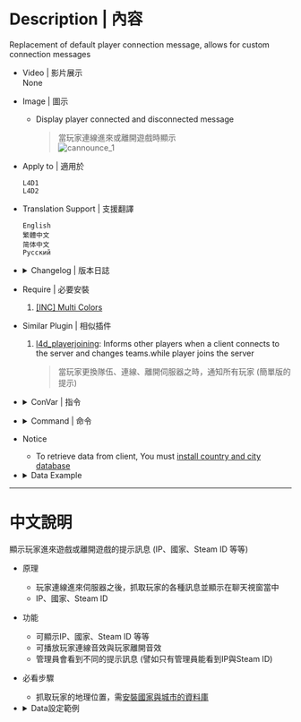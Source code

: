 
# Description | 內容
Replacement of default player connection message, allows for custom connection messages

* Video | 影片展示
<br/>None

* Image | 圖示
	* Display player connected and disconnected  message
		> 當玩家連線進來或離開遊戲時顯示
		<br/>![cannounce_1](image/cannounce_1.jpg)

* Apply to | 適用於
	```
	L4D1
	L4D2
	```

* Translation Support | 支援翻譯
	```
	English
	繁體中文
	简体中文
	Русский
	```

* <details><summary>Changelog | 版本日誌</summary>

	* v2.0 (2022-12-1)
        * Remove GeoIPCity (GeoIP2 is now included with SourceMod 1.11.6703.)
		* Remove player custom message (No one cares about it!)

	* v1.9
        * Remake Code

	* v1.8
        * [Original Plugin by Arg!](https://forums.alliedmods.net/showthread.php?t=77306)
</details>

* Require | 必要安裝
	1. [[INC] Multi Colors](https://github.com/fbef0102/L4D1_2-Plugins/releases/tag/Multi-Colors)

* Similar Plugin | 相似插件
	1. [l4d_playerjoining](https://github.com/fbef0102/Game-Private_Plugin/tree/main/Plugin_%E6%8F%92%E4%BB%B6/Server_伺服器/l4d_playerjoining): Informs other players when a client connects to the server and changes teams.while player joins the server
    	> 當玩家更換隊伍、連線、離開伺服器之時，通知所有玩家 (簡單版的提示)

* <details><summary>ConVar | 指令</summary>

	* cfg\sourcemod\cannounce.cfg
		```php
		// [1|0] if 1 then displays connect message after admin check and allows the {PLAYERTYPE} placeholder. If 0 displays connect message on client auth (earlier) and disables the {PLAYERTYPE} placeholder
		sm_ca_connectdisplaytype "1"

		// Time to ignore all player join sounds on a map load
		sm_ca_mapstartnosound "30.0"

		// Plays a specified (sm_ca_playdiscsoundfile) sound on player discconnect
		sm_ca_playdiscsound "0"

		// Sound to play on player discconnect if sm_ca_playdiscsound = 1
		sm_ca_playdiscsoundfile "weapons\cguard\charging.wav"

		// Plays a specified (sm_ca_playsoundfile) sound on player connect
		sm_ca_playsound "1"

		// Sound to play on player connect if sm_ca_playsound = 1
		// -
		// Default: "ambient\alarms\klaxon1.wav"
		sm_ca_playsoundfile "ambient\alarms\klaxon1.wav"

		// displays enhanced message when player connects
		sm_ca_showenhanced "1"

		// displays a different enhanced message to admin players (ADMFLAG_GENERIC)
		sm_ca_showenhancedadmins "1"

		// displays enhanced message when player disconnects
		sm_ca_showenhanceddisc "1"

		// shows standard player connected message
		sm_ca_showstandard "0"

		// shows standard player discconnected message
		sm_ca_showstandarddisc "0"
		```
</details>

* <details><summary>Command | 命令</summary>

	None
</details>

* Notice
	* To retrieve data from client, You must [install country and city database](https://github.com/fbef0102/Game-Private_Plugin/tree/main/Tutorial_%E6%95%99%E5%AD%B8%E5%8D%80/English/Server/Install_Other_File#country-and-city-database)

* <details><summary>Data Example</summary>

	* data\cannounce_settings.txt
		```php
		"CountryShow"
		{
			// {PLAYERNAME}: player name
			// {STEAMID}: player STEAMID
			// {PLAYERCOUNTRY}: player country name
			// {PLAYERCOUNTRYSHORT}: player country short name
			// {PLAYERCOUNTRYSHORT3}: player country another short name
			// {PLAYERCITY}: player city name
			// {PLAYERREGION}: player region name
			// {PLAYERIP}: player IP
			// {PLAYERTYPE}: player is Adm or not

			// {default}: white
			// {green}: orange
			// {olive}: green
			// {lightgreen}: lightgreen
			// {red}: red
			// {blue}: blue
			// Warning: {lightgreen}、{red}、{blue}, 2 of 3 colors can not be used at the same sentence
			"messages" //display message to everyone (Non-admin)
			{
				"playerjoin"		"{default}[{olive}TS{default}] {blue}Player {green}{PLAYERNAME} {blue}connected{default}. ({green}{PLAYERCOUNTRY}{default}) {olive}<ID:{STEAMID}>"
				"playerdisc"		"{default}[{olive}TS{default}] {red}Player {green}{PLAYERNAME} {red}disconnected{default}. ({green}{DISC_REASON}{default}) {olive}<ID:{STEAMID}>"
			}
			"messages_admin" //only display message to adm
			{
				"playerjoin"		"{default}[{olive}TS{default}] {blue}Player {green}{PLAYERNAME} {blue}connected{default}. ({green}{PLAYERCOUNTRY}{default}) IP: {green}{PLAYERIP}{default} {olive}<ID:{STEAMID}>"
				"playerdisc"		"{default}[{olive}TS{default}] {red}Player {green}{PLAYERNAME} {red}disconnected{default}. ({green}{DISC_REASON}{default}) IP: {green}{PLAYERIP}{default} {olive}<ID:{STEAMID}>"
			}
		}
		```
</details>

- - - -
# 中文說明
顯示玩家進來遊戲或離開遊戲的提示訊息 (IP、國家、Steam ID 等等)

* 原理
    * 玩家連線進來伺服器之後，抓取玩家的各種訊息並顯示在聊天視窗當中
    * IP、國家、Steam ID

* 功能
    * 可顯示IP、國家、Steam ID 等等
    * 可播放玩家連線音效與玩家離開音效
    * 管理員會看到不同的提示訊息 (譬如只有管理員能看到IP與Steam ID)

* 必看步驟
	* 抓取玩家的地理位置，需[安裝國家與城市的資料庫](https://github.com/fbef0102/Game-Private_Plugin/tree/main/Tutorial_%E6%95%99%E5%AD%B8%E5%8D%80/Chinese_%E7%B9%81%E9%AB%94%E4%B8%AD%E6%96%87/Server/%E5%AE%89%E8%A3%9D%E5%85%B6%E4%BB%96%E6%AA%94%E6%A1%88%E6%95%99%E5%AD%B8#%E5%AE%89%E8%A3%9D%E5%9C%8B%E5%AE%B6%E8%88%87%E5%9F%8E%E5%B8%82%E7%9A%84%E8%B3%87%E6%96%99%E5%BA%AB)


* <details><summary>Data設定範例</summary>

	* data\cannounce_settings.txt
		```php
		"CountryShow"
		{
			// {PLAYERNAME}: 玩家名稱
			// {STEAMID}: 玩家steam id
			// {PLAYERCOUNTRY}: 玩家的國家
			// {PLAYERCOUNTRYSHORT}: 玩家的國家短代號
			// {PLAYERCOUNTRYSHORT3}: 玩家的國家短代號(多一些代號)
			// {PLAYERCITY}: 玩家的城市
			// {PLAYERREGION}: 玩家的地區(省,州)
			// {PLAYERIP}: 玩家IP
			// {PLAYERTYPE}: 玩家是否為管理員

			// {default}: 白色
			// {green}: 橘色
			// {olive}: 綠色
			// {lightgreen}: 淺綠色
			// {red}: 紅色
			// {blue}: 藍色
			// {lightgreen}, {red}, {blue}，這三種顏色的其中兩種不可出現在同一句話裡
			"messages" //除了管理員外所有人會看到的
			{
				"playerjoin"		"{default}[{olive}TS{default}] {blue}玩家 {green}{PLAYERNAME} {blue}來了{default}. ({green}{PLAYERCOUNTRY}{default})"
				"playerdisc"		"{default}[{olive}TS{default}] {red}玩家 {green}{PLAYERNAME} {red}跑了{default}. ({green}{DISC_REASON}{default})"
			}
			"messages_admin" //管理員會看到的
			{
				"playerjoin"		"{default}[{olive}TS{default}] {blue}玩家 {green}{PLAYERNAME} {blue}來了{default}. ({green}{PLAYERCOUNTRY}{default}) IP: {green}{PLAYERIP}{default} {olive}<ID:{STEAMID}>"
				"playerdisc"		"{default}[{olive}TS{default}] {red}玩家 {green}{PLAYERNAME} {red}跑了{default}. ({green}{DISC_REASON}{default}) IP: {green}{PLAYERIP}{default} {olive}<ID:{STEAMID}>"
			}
		}
		```
</details>


